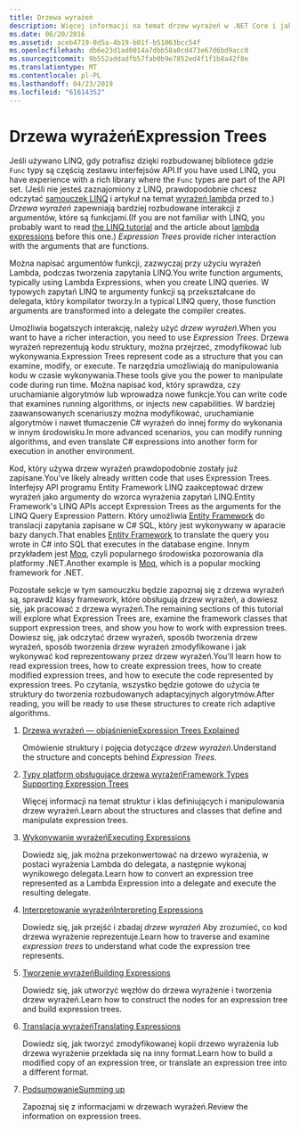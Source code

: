 ```yaml
---
title: Drzewa wyrażeń
description: Więcej informacji na temat drzew wyrażeń w .NET Core i jak z nich korzystać, aby reprezentować struktur, które można zbadać, modyfikowania i wykonywanie kodu.
ms.date: 06/20/2016
ms.assetid: aceb4719-0d5a-4b19-b01f-b51063bcc54f
ms.openlocfilehash: db6e23d1ad0014a7dbb58a0cd473e67d6bd9acc0
ms.sourcegitcommit: 9b552addadfb57fab0b9e7852ed4f1f1b8a42f8e
ms.translationtype: MT
ms.contentlocale: pl-PL
ms.lasthandoff: 04/23/2019
ms.locfileid: "61614352"
---
```

# <a name="expression-trees"></a><span data-ttu-id="34d2b-103">Drzewa wyrażeń</span><span class="sxs-lookup"><span data-stu-id="34d2b-103">Expression Trees</span></span>

<span data-ttu-id="34d2b-104">Jeśli używano LINQ, gdy potrafisz dzięki rozbudowanej bibliotece gdzie `Func` typy są częścią zestawu interfejsów API.</span><span class="sxs-lookup"><span data-stu-id="34d2b-104">If you have used LINQ, you have experience with a rich library where the `Func` types are part of the API set.</span></span> <span data-ttu-id="34d2b-105">(Jeśli nie jesteś zaznajomiony z LINQ, prawdopodobnie chcesz odczytać [samouczek LINQ](linq/index.md) i artykuł na temat [wyrażeń lambda](./programming-guide/statements-expressions-operators/lambda-expressions.md) przed to.) *Drzewa wyrażeń* zapewniają bardziej rozbudowane interakcji z argumentów, które są funkcjami.</span><span class="sxs-lookup"><span data-stu-id="34d2b-105">(If you are not familiar with LINQ, you probably want to read [the LINQ tutorial](linq/index.md) and the article about [lambda expressions](./programming-guide/statements-expressions-operators/lambda-expressions.md) before this one.) *Expression Trees* provide richer interaction with the arguments that are functions.</span></span>

<span data-ttu-id="34d2b-106">Można napisać argumentów funkcji, zazwyczaj przy użyciu wyrażeń Lambda, podczas tworzenia zapytania LINQ.</span><span class="sxs-lookup"><span data-stu-id="34d2b-106">You write function arguments, typically using Lambda Expressions, when you create LINQ queries.</span></span> <span data-ttu-id="34d2b-107">W typowych zapytań LINQ te argumenty funkcji są przekształcane do delegata, który kompilator tworzy.</span><span class="sxs-lookup"><span data-stu-id="34d2b-107">In a typical LINQ query, those function arguments are transformed into a delegate the compiler creates.</span></span> 

<span data-ttu-id="34d2b-108">Umożliwia bogatszych interakcję, należy użyć *drzew wyrażeń*.</span><span class="sxs-lookup"><span data-stu-id="34d2b-108">When you want to have a richer interaction, you need to use *Expression Trees*.</span></span>
<span data-ttu-id="34d2b-109">Drzewa wyrażeń reprezentują kodu struktury, można przejrzeć, zmodyfikować lub wykonywania.</span><span class="sxs-lookup"><span data-stu-id="34d2b-109">Expression Trees represent code as a structure that you can examine, modify, or execute.</span></span> <span data-ttu-id="34d2b-110">Te narzędzia umożliwiają do manipulowania kodu w czasie wykonywania.</span><span class="sxs-lookup"><span data-stu-id="34d2b-110">These tools give you the power to manipulate code during run time.</span></span> <span data-ttu-id="34d2b-111">Można napisać kod, który sprawdza, czy uruchamianie algorytmów lub wprowadza nowe funkcje.</span><span class="sxs-lookup"><span data-stu-id="34d2b-111">You can write code that examines running algorithms, or injects new capabilities.</span></span> <span data-ttu-id="34d2b-112">W bardziej zaawansowanych scenariuszy można modyfikować, uruchamianie algorytmów i nawet tłumaczenie C# wyrażeń do innej formy do wykonania w innym środowisku.</span><span class="sxs-lookup"><span data-stu-id="34d2b-112">In more advanced scenarios, you can modify running algorithms, and even translate C# expressions into another form for execution in another environment.</span></span>

<span data-ttu-id="34d2b-113">Kod, który używa drzew wyrażeń prawdopodobnie zostały już zapisane.</span><span class="sxs-lookup"><span data-stu-id="34d2b-113">You've likely already written code that uses Expression Trees.</span></span> <span data-ttu-id="34d2b-114">Interfejsy API programu Entity Framework LINQ zaakceptować drzew wyrażeń jako argumenty do wzorca wyrażenia zapytań LINQ.</span><span class="sxs-lookup"><span data-stu-id="34d2b-114">Entity Framework's LINQ APIs accept Expression Trees as the arguments for the LINQ Query Expression Pattern.</span></span>
<span data-ttu-id="34d2b-115">Który umożliwia [Entity Framework](/ef/) do translacji zapytania zapisane w C# SQL, który jest wykonywany w aparacie bazy danych.</span><span class="sxs-lookup"><span data-stu-id="34d2b-115">That enables [Entity Framework](/ef/) to translate the query you wrote in C# into SQL that executes in the database engine.</span></span> <span data-ttu-id="34d2b-116">Innym przykładem jest [Moq](https://github.com/Moq/moq), czyli popularnego środowiska pozorowania dla platformy .NET.</span><span class="sxs-lookup"><span data-stu-id="34d2b-116">Another example is [Moq](https://github.com/Moq/moq), which is a popular mocking framework for .NET.</span></span>

<span data-ttu-id="34d2b-117">Pozostałe sekcje w tym samouczku będzie zapoznaj się z drzewa wyrażeń są, sprawdź klasy framework, które obsługują drzew wyrażeń, a dowiesz się, jak pracować z drzewa wyrażeń.</span><span class="sxs-lookup"><span data-stu-id="34d2b-117">The remaining sections of this tutorial will explore what Expression Trees are, examine the framework classes that support expression trees, and show you how to work with expression trees.</span></span> <span data-ttu-id="34d2b-118">Dowiesz się, jak odczytać drzew wyrażeń, sposób tworzenia drzew wyrażeń, sposób tworzenia drzew wyrażeń zmodyfikowane i jak wykonywać kod reprezentowany przez drzew wyrażeń.</span><span class="sxs-lookup"><span data-stu-id="34d2b-118">You'll learn how to read expression trees, how to create expression trees, how to create modified expression trees, and how to execute the code represented by expression trees.</span></span> <span data-ttu-id="34d2b-119">Po czytania, wszystko będzie gotowe do użycia te struktury do tworzenia rozbudowanych adaptacyjnych algorytmów.</span><span class="sxs-lookup"><span data-stu-id="34d2b-119">After reading, you will be ready to use these structures to create rich adaptive algorithms.</span></span>

1. [<span data-ttu-id="34d2b-120">Drzewa wyrażeń — objaśnienie</span><span class="sxs-lookup"><span data-stu-id="34d2b-120">Expression Trees Explained</span></span>](expression-trees-explained.md)

    <span data-ttu-id="34d2b-121">Omówienie struktury i pojęcia dotyczące *drzew wyrażeń*.</span><span class="sxs-lookup"><span data-stu-id="34d2b-121">Understand the structure and concepts behind *Expression Trees*.</span></span>
    
2. [<span data-ttu-id="34d2b-122">Typy platform obsługujące drzewa wyrażeń</span><span class="sxs-lookup"><span data-stu-id="34d2b-122">Framework Types Supporting Expression Trees</span></span>](expression-classes.md)
    
    <span data-ttu-id="34d2b-123">Więcej informacji na temat struktur i klas definiujących i manipulowania drzew wyrażeń.</span><span class="sxs-lookup"><span data-stu-id="34d2b-123">Learn about the structures and classes that define and manipulate expression trees.</span></span>
    
3. [<span data-ttu-id="34d2b-124">Wykonywanie wyrażeń</span><span class="sxs-lookup"><span data-stu-id="34d2b-124">Executing Expressions</span></span>](expression-trees-execution.md)

    <span data-ttu-id="34d2b-125">Dowiedz się, jak można przekonwertować na drzewo wyrażenia, w postaci wyrażenia Lambda do delegata, a następnie wykonaj wynikowego delegata.</span><span class="sxs-lookup"><span data-stu-id="34d2b-125">Learn how to convert an expression tree represented as a Lambda Expression into a delegate and execute the resulting delegate.</span></span>

4. [<span data-ttu-id="34d2b-126">Interpretowanie wyrażeń</span><span class="sxs-lookup"><span data-stu-id="34d2b-126">Interpreting Expressions</span></span>](expression-trees-interpreting.md)

    <span data-ttu-id="34d2b-127">Dowiedz się, jak przejść i zbadaj *drzew wyrażeń* Aby zrozumieć, co kod drzewa wyrażenie reprezentuje.</span><span class="sxs-lookup"><span data-stu-id="34d2b-127">Learn how to traverse and examine *expression trees* to understand what code the expression tree represents.</span></span>

5. [<span data-ttu-id="34d2b-128">Tworzenie wyrażeń</span><span class="sxs-lookup"><span data-stu-id="34d2b-128">Building Expressions</span></span>](expression-trees-building.md)

    <span data-ttu-id="34d2b-129">Dowiedz się, jak utworzyć węzłów do drzewa wyrażenie i tworzenia drzew wyrażeń.</span><span class="sxs-lookup"><span data-stu-id="34d2b-129">Learn how to construct the nodes for an expression tree and build expression trees.</span></span>

6. [<span data-ttu-id="34d2b-130">Translacja wyrażeń</span><span class="sxs-lookup"><span data-stu-id="34d2b-130">Translating Expressions</span></span>](expression-trees-translating.md)

    <span data-ttu-id="34d2b-131">Dowiedz się, jak tworzyć zmodyfikowanej kopii drzewo wyrażenia lub drzewa wyrażenie przekłada się na inny format.</span><span class="sxs-lookup"><span data-stu-id="34d2b-131">Learn how to build a modified copy of an expression tree, or translate an expression tree into a different format.</span></span>

7. [<span data-ttu-id="34d2b-132">Podsumowanie</span><span class="sxs-lookup"><span data-stu-id="34d2b-132">Summing up</span></span>](expression-trees-summary.md)

    <span data-ttu-id="34d2b-133">Zapoznaj się z informacjami w drzewach wyrażeń.</span><span class="sxs-lookup"><span data-stu-id="34d2b-133">Review the information on expression trees.</span></span>
